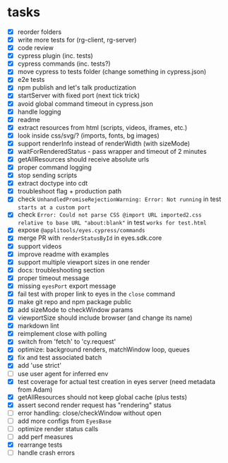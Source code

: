 # tasks

- [x] reorder folders
- [x] write more tests for (rg-client, rg-server)
- [x] code review
- [x] cypress plugin (inc. tests)
- [x] cypress commands (inc. tests?)
- [x] move cypress to tests folder (change something in cypress.json)
- [x] e2e tests
- [x] npm publish and let's talk productization
- [x] startServer with fixed port (next tick trick)
- [x] avoid global command timeout in cypress.json
- [x] handle logging
- [x] readme
- [x] extract resources from html (scripts, videos, iframes, etc.)
- [x] look inside css/svg/? (imports, fonts, bg images)
- [x] support renderInfo instead of renderWidth (with sizeMode)
- [x] waitForRenderedStatus - pass wrapper and timeout of 2 minutes
- [x] getAllResources should receive absolute urls
- [x] proper command logging
- [x] stop sending scripts
- [x] extract doctype into cdt
- [x] troubleshoot flag + production path
- [x] check `UnhandledPromiseRejectionWarning: Error: Not running` in test `starts at a custom port`
- [x] check `Error: Could not parse CSS @import URL imported2.css relative to base URL "about:blank"` in test `works for test.html`
- [x] expose `@applitools/eyes.cypress/commands`
- [x] merge PR with `renderStatusById` in eyes.sdk.core
- [x] support videos
- [x] improve readme with examples
- [x] support multiple viewport sizes in one render
- [x] docs: troubleshooting section
- [x] proper timeout message
- [x] missing `eyesPort` export message
- [x] fail test with proper link to eyes in the `close` command
- [x] make git repo and npm package public
- [x] add sizeMode to checkWindow params
- [x] viewportSize should include browser (and change its name)
- [x] markdown lint
- [x] reimplement close with polling
- [x] switch from 'fetch' to 'cy.request'
- [x] optimize: background renders, matchWindow loop, queues
- [x] fix and test associated batch
- [x] add 'use strict'
- [ ] use user agent for inferred env
- [x] test coverage for actual test creation in eyes server (need metadata from Adam)
- [x] getAllResources should not keep global cache (plus tests)
- [x] assert second render request has "rendering" status
- [ ] error handling: close/checkWindow without open
- [ ] add more configs from `EyesBase`
- [ ] optimize render status calls
- [ ] add perf measures
- [x] rearrange tests
- [ ] handle crash errors